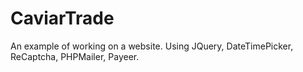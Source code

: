 # CaviarTrade
An example of working on a website.
Using JQuery, DateTimePicker, ReCaptcha, PHPMailer, Payeer.
